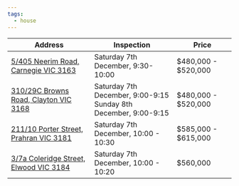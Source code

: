 ```yaml
---
tags:
  - house
---
```


| Address                                                                                                              | Inspection                                                         | Price               |
| -------------------------------------------------------------------------------------------------------------------- | ------------------------------------------------------------------ | ------------------- |
| [5/405 Neerim Road, Carnegie VIC 3163](https://www.domain.com.au/5-405-neerim-road-carnegie-vic-3163-2019329142)     | Saturday 7th December, 9:30-10:00                                  | $480,000 - $520,000 |
| [310/29C Browns Road, Clayton VIC 3168](https://www.domain.com.au/310-29c-browns-road-clayton-vic-3168-2019052642)   | Saturday 7th December, 9:00-9:15<br>Sunday 8th December, 9:00-9:15 | $480,000 - $520,000 |
| [211/10 Porter Street, Prahran VIC 3181](https://www.domain.com.au/211-10-porter-street-prahran-vic-3181-2019576961) | Saturday 7th December, 10:00 - 10:30                               | $585,000 - $615,000 |
| [3/7a Coleridge Street, Elwood VIC 3184](https://www.domain.com.au/3-7a-coleridge-street-elwood-vic-3184-2019424421) | Saturday 7th December, 10:00 - 10:20                               | $560,000            |




